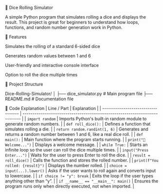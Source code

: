 🎲 Dice Rolling Simulator

A simple Python program that simulates rolling a dice and displays the result. This project is great for beginners to understand how loops, functions, and random number generation work in Python.

🚀 Features

Simulates the rolling of a standard 6-sided dice

Generates random values between 1 and 6

User-friendly and interactive console interface

Option to roll the dice multiple times

📁 Project Structure

Dice-Rolling-Simulator/
│
├── dice_simulator.py   # Main program file
├── README.md           # Documentation file

🧠 Code Explanation
| Line / Part                         | Explanation                                                                   |
| ----------------------------------- | ----------------------------------------------------------------------------- |
| `import random`                     | Imports Python's built-in random module to generate random numbers.           |
| `def roll_dice():`                  | Defines a function that simulates rolling a die.                              |
| `return random.randint(1, 6)`       | Generates and returns a random number between 1 and 6, like a real dice roll. |
| `def main():`                       | Main function where the program starts running.                               |
| `print("🎲 Welcome...")`            | Displays a welcome message.                                                   |
| `while True:`                       | Starts an infinite loop so the user can roll the dice multiple times.         |
| `input("Press Enter...")`           | Waits for the user to press Enter to roll the dice.                           |
| `result = roll_dice()`              | Calls the function and stores the rolled number.                              |
| `print(f"You rolled: {result}")`    | Displays the number rolled.                                                   |
| `choice = input(...).lower()`       | Asks if the user wants to roll again and converts input to lowercase.         |
| `if choice != "y": break`           | Exits the loop if the user types anything other than “y”.                     |
| `if __name__ == "__main__": main()` | Ensures the program runs only when directly executed, not when imported.      |

